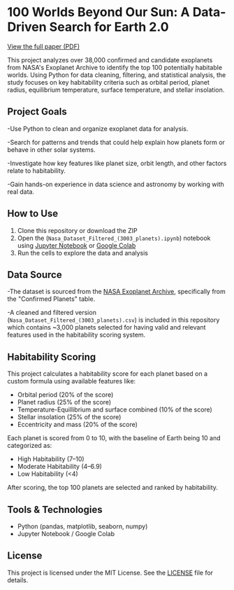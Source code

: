 # 100 Worlds Beyond Our Sun: A Data-Driven Search for Earth 2.0
[View the full paper (PDF)](https://docs.google.com/document/d/1XKGFvfE10PIxwrCCK9Y6ZblqsriZ1LJZQ7Qx5VETXik/edit?tab=t.0#heading=h.gjdgxs)

This project analyzes over 38,000 confirmed and candidate exoplanets from NASA's Exoplanet Archive to identify the top 100 potentially habitable worlds. Using Python for data cleaning, filtering, and statistical analysis, the study focuses on key habitability criteria such as orbital period, planet radius, equilibrium temperature, surface temperature, and stellar insolation.

## Project Goals
-Use Python to clean and organize exoplanet data for analysis.

-Search for patterns and trends that could help explain how planets form or behave in other solar systems.

-Investigate how key features like planet size, orbit length, and other factors relate to habitability.

-Gain hands-on experience in data science and astronomy by working with real data.

## How to Use
1. Clone this repository or download the ZIP
2. Open the (`Nasa_Dataset_Filtered_(3003_planets).ipynb`) notebook using [Jupyter Notebook](https://jupyter.org/) or [Google Colab](https://colab.research.google.com/)
3. Run the cells to explore the data and analysis

## Data Source
-The dataset is sourced from the [NASA Exoplanet Archive](https://exoplanetarchive.ipac.caltech.edu/), specifically from the "Confirmed Planets" table.

-A cleaned and filtered version (`Nasa_Dataset_Filtered_(3003_planets).csv`) is included in this repository which contains ~3,000 planets selected for having valid and relevant features used in the habitability scoring system.

## Habitability Scoring
This project calculates a habitability score for each planet based on a custom formula using available features like:
- Orbital period (20% of the score)
- Planet radius (25% of the score)
- Temperature-Equillibrium and surface combined (10% of the score)
- Stellar insolation (25% of the score)
- Eccentricity and mass (20% of the score)

Each planet is scored from 0 to 10, with the baseline of Earth being 10 and categorized as:
- High Habitability (7–10)
- Moderate Habitability (4–6.9)
- Low Habitability (<4)

After scoring, the top 100 planets are selected and ranked by habitability.

## Tools & Technologies
- Python (pandas, matplotlib, seaborn, numpy)
- Jupyter Notebook / Google Colab

## License
This project is licensed under the MIT License. See the [LICENSE](LICENSE) file for details.
